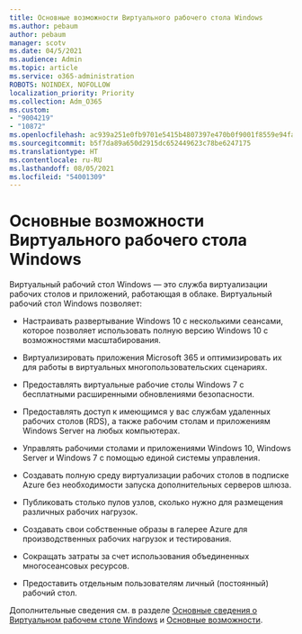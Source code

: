 ```yaml
---
title: Основные возможности Виртуального рабочего стола Windows
ms.author: pebaum
author: pebaum
manager: scotv
ms.date: 04/5/2021
ms.audience: Admin
ms.topic: article
ms.service: o365-administration
ROBOTS: NOINDEX, NOFOLLOW
localization_priority: Priority
ms.collection: Adm_O365
ms.custom:
- "9004219"
- "10872"
ms.openlocfilehash: ac939a251e0fb9701e5415b4807397e470b0f9001f8559e94fa089dcdb5697f4
ms.sourcegitcommit: b5f7da89a650d2915dc652449623c78be6247175
ms.translationtype: HT
ms.contentlocale: ru-RU
ms.lasthandoff: 08/05/2021
ms.locfileid: "54001309"
---
```

# <a name="key-capabilities-of-windows-virtual-desktop"></a>Основные возможности Виртуального рабочего стола Windows


Виртуальный рабочий стол Windows — это служба виртуализации рабочих столов и приложений, работающая в облаке. Виртуальный рабочий стол Windows позволяет:

- Настраивать развертывание Windows 10 с несколькими сеансами, которое позволяет использовать полную версию Windows 10 с возможностями масштабирования.

- Виртуализировать приложения Microsoft 365 и оптимизировать их для работы в виртуальных многопользовательских сценариях.

- Предоставлять виртуальные рабочие столы Windows 7 с бесплатными расширенными обновлениями безопасности.

- Предоставлять доступ к имеющимся у вас службам удаленных рабочих столов (RDS), а также рабочим столам и приложениям Windows Server на любых компьютерах.

- Управлять рабочими столами и приложениями Windows 10, Windows Server и Windows 7 с помощью единой системы управления. 

- Создавать полную среду виртуализации рабочих столов в подписке Azure без необходимости запуска дополнительных серверов шлюза.

- Публиковать столько пулов узлов, сколько нужно для размещения различных рабочих нагрузок.

- Создавать свои собственные образы в галерее Azure для производственных рабочих нагрузок и тестирования. 

- Сокращать затраты за счет использования объединенных многосеансовых ресурсов. 

- Предоставить отдельным пользователям личный (постоянный) рабочий стол.

Дополнительные сведения см. в разделе [Основные сведения о Виртуальном рабочем столе Windows](https://go.microsoft.com/fwlink/?linkid=2127033) и [Основные возможности](https://docs.microsoft.com/azure/virtual-desktop/overview#key-capabilities).